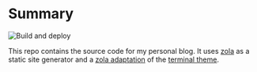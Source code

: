 # Summary

![Build and deploy](https://github.com/streof/streof.github.io/workflows/Build%20and%20deploy/badge.svg?branch=gh-pages)

This repo contains the source code for my personal blog. It uses
[zola](https://github.com/getzola/zola) as a static site generator and a [zola
adaptation](https://github.com/pawroman/zola-theme-terminimal) of the
[terminal theme](https://github.com/panr/hugo-theme-terminal).
